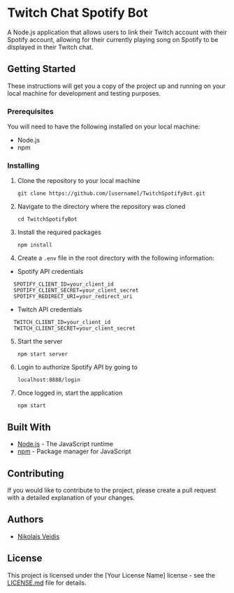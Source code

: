 # Twitch Chat Spotify Bot

A Node.js application that allows users to link their Twitch account with their Spotify account, allowing for their currently playing song on Spotify to be displayed in their Twitch chat.

## Getting Started

These instructions will get you a copy of the project up and running on your local machine for development and testing purposes.

### Prerequisites

You will need to have the following installed on your local machine:

- Node.js
- npm

### Installing

1. Clone the repository to your local machine

   `git clone https://github.com/[username]/TwitchSpotifyBot.git`

2. Navigate to the directory where the repository was cloned

   `cd TwitchSpotifyBot`

3. Install the required packages

   `npm install`

4. Create a `.env` file in the root directory with the following information:

- Spotify API credentials

```
  SPOTIFY_CLIENT_ID=your_client_id
  SPOTIFY_CLIENT_SECRET=your_client_secret
  SPOTIFY_REDIRECT_URI=your_redirect_uri
```

- Twitch API credentials

```
  TWITCH_CLIENT_ID=your_client_id
  TWITCH_CLIENT_SECRET=your_client_secret
```

5. Start the server

   `npm start server`

6. Login to authorize Spotify API by going to

   `localhost:8888/login`

7. Once logged in, start the application

   `npm start`

## Built With

- [Node.js](https://nodejs.org/) - The JavaScript runtime
- [npm](https://www.npmjs.com/) - Package manager for JavaScript

## Contributing

If you would like to contribute to the project, please create a pull request with a detailed explanation of your changes.

## Authors

- [Nikolajs Veidis](https://github.com/[nikolajsvv])

## License

This project is licensed under the [Your License Name] license - see the [LICENSE.md](LICENSE.md) file for details.
